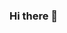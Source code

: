 ### Hi there 👋

<!--
**tchering/tchering** is a ✨ _special_ ✨ repository because its `README.md` (this file) appears on your GitHub profile.

Here are some ideas to get you started:
![Your GitHub stats](https://github-readme-stats.vercel.app/api?username=tchering&show_icons=true)


![Top Languages](https://github-readme-stats.vercel.app/api/top-langs/?username=tchering&layout=compact)

- 🔭 I’m currently working on ...
- 🌱 I’m currently learning ...
- 👯 I’m looking to collaborate on ...
- 🤔 I’m looking for help with ...
- 💬 Ask me about ...
- 📫 How to reach me: ...
- 😄 Pronouns: ...
- ⚡ Fun fact: ...
-->
